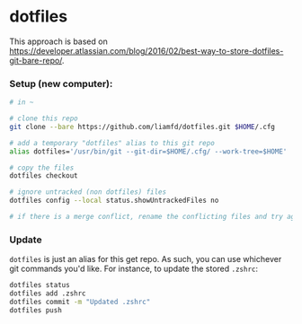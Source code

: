 # dotfiles
This approach is based on https://developer.atlassian.com/blog/2016/02/best-way-to-store-dotfiles-git-bare-repo/.

### Setup (new computer):
```sh
# in ~

# clone this repo
git clone --bare https://github.com/liamfd/dotfiles.git $HOME/.cfg

# add a temporary "dotfiles" alias to this git repo
alias dotfiles='/usr/bin/git --git-dir=$HOME/.cfg/ --work-tree=$HOME'

# copy the files
dotfiles checkout

# ignore untracked (non dotfiles) files
dotfiles config --local status.showUntrackedFiles no

# if there is a merge conflict, rename the conflicting files and try again
```

### Update

`dotfiles` is just an alias for this get repo. As such, you can use whichever git commands you'd like. For instance, to update the stored `.zshrc`:

```sh
dotfiles status
dotfiles add .zshrc
dotfiles commit -m "Updated .zshrc"
dotfiles push
```
